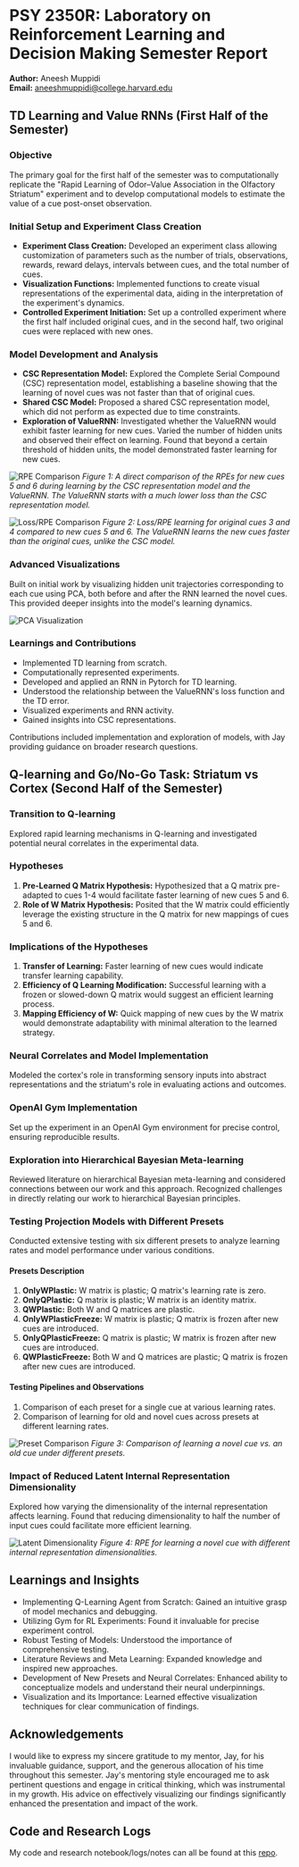 # PSY 2350R: Laboratory on Reinforcement Learning and Decision Making Semester Report
**Author:** Aneesh Muppidi  
**Email:** aneeshmuppidi@college.harvard.edu

## TD Learning and Value RNNs (First Half of the Semester)

### Objective
The primary goal for the first half of the semester was to computationally replicate the "Rapid Learning of Odor–Value Association in the Olfactory Striatum" experiment and to develop computational models to estimate the value of a cue post-onset observation.

### Initial Setup and Experiment Class Creation
- **Experiment Class Creation:** Developed an experiment class allowing customization of parameters such as the number of trials, observations, rewards, reward delays, intervals between cues, and the total number of cues.
- **Visualization Functions:** Implemented functions to create visual representations of the experimental data, aiding in the interpretation of the experiment's dynamics.
- **Controlled Experiment Initiation:** Set up a controlled experiment where the first half included original cues, and in the second half, two original cues were replaced with new ones.

### Model Development and Analysis
- **CSC Representation Model:** Explored the Complete Serial Compound (CSC) representation model, establishing a baseline showing that the learning of novel cues was not faster than that of original cues.
- **Shared CSC Model:** Proposed a shared CSC representation model, which did not perform as expected due to time constraints.
- **Exploration of ValueRNN:** Investigated whether the ValueRNN would exhibit faster learning for new cues. Varied the number of hidden units and observed their effect on learning. Found that beyond a certain threshold of hidden units, the model demonstrated faster learning for new cues.

![RPE Comparison](figures/actual.png)
*Figure 1: A direct comparison of the RPEs for new cues 5 and 6 during learning by the CSC representation model and the ValueRNN. The ValueRNN starts with a much lower loss than the CSC representation model.*

![Loss/RPE Comparison](figures/RNNvsCSC.png)
*Figure 2: Loss/RPE learning for original cues 3 and 4 compared to new cues 5 and 6. The ValueRNN learns the new cues faster than the original cues, unlike the CSC model.*

### Advanced Visualizations
Built on initial work by visualizing hidden unit trajectories corresponding to each cue using PCA, both before and after the RNN learned the novel cues. This provided deeper insights into the model's learning dynamics.

![PCA Visualization](figures/pca.png)

### Learnings and Contributions
- Implemented TD learning from scratch.
- Computationally represented experiments.
- Developed and applied an RNN in Pytorch for TD learning.
- Understood the relationship between the ValueRNN's loss function and the TD error.
- Visualized experiments and RNN activity.
- Gained insights into CSC representations.

Contributions included implementation and exploration of models, with Jay providing guidance on broader research questions.

## Q-learning and Go/No-Go Task: Striatum vs Cortex (Second Half of the Semester)

### Transition to Q-learning
Explored rapid learning mechanisms in Q-learning and investigated potential neural correlates in the experimental data.

### Hypotheses
1. **Pre-Learned Q Matrix Hypothesis:** Hypothesized that a Q matrix pre-adapted to cues 1-4 would facilitate faster learning of new cues 5 and 6.
2. **Role of W Matrix Hypothesis:** Posited that the W matrix could efficiently leverage the existing structure in the Q matrix for new mappings of cues 5 and 6.

### Implications of the Hypotheses
1. **Transfer of Learning:** Faster learning of new cues would indicate transfer learning capability.
2. **Efficiency of Q Learning Modification:** Successful learning with a frozen or slowed-down Q matrix would suggest an efficient learning process.
3. **Mapping Efficiency of W:** Quick mapping of new cues by the W matrix would demonstrate adaptability with minimal alteration to the learned strategy.

### Neural Correlates and Model Implementation
Modeled the cortex's role in transforming sensory inputs into abstract representations and the striatum's role in evaluating actions and outcomes.

### OpenAI Gym Implementation
Set up the experiment in an OpenAI Gym environment for precise control, ensuring reproducible results.

### Exploration into Hierarchical Bayesian Meta-learning
Reviewed literature on hierarchical Bayesian meta-learning and considered connections between our work and this approach. Recognized challenges in directly relating our work to hierarchical Bayesian principles.

### Testing Projection Models with Different Presets
Conducted extensive testing with six different presets to analyze learning rates and model performance under various conditions.

#### Presets Description
1. **OnlyWPlastic:** W matrix is plastic; Q matrix's learning rate is zero.
2. **OnlyQPlastic:** Q matrix is plastic; W matrix is an identity matrix.
3. **QWPlastic:** Both W and Q matrices are plastic.
4. **OnlyWPlasticFreeze:** W matrix is plastic; Q matrix is frozen after new cues are introduced.
5. **OnlyQPlasticFreeze:** Q matrix is plastic; W matrix is frozen after new cues are introduced.
6. **QWPlasticFreeze:** Both W and Q matrices are plastic; Q matrix is frozen after new cues are introduced.

#### Testing Pipelines and Observations
1. Comparison of each preset for a single cue at various learning rates.
2. Comparison of learning for old and novel cues across presets at different learning rates.

![Preset Comparison](PresetforOldvNew.jpg)
*Figure 3: Comparison of learning a novel cue vs. an old cue under different presets.*

### Impact of Reduced Latent Internal Representation Dimensionality
Explored how varying the dimensionality of the internal representation affects learning. Found that reducing dimensionality to half the number of input cues could facilitate more efficient learning.

![Latent Dimensionality](figures/goodLowLatent.png)
*Figure 4: RPE for learning a novel cue with different internal representation dimensionalities.*

## Learnings and Insights
- Implementing Q-Learning Agent from Scratch: Gained an intuitive grasp of model mechanics and debugging.
- Utilizing Gym for RL Experiments: Found it invaluable for precise experiment control.
- Robust Testing of Models: Understood the importance of comprehensive testing.
- Literature Reviews and Meta Learning: Expanded knowledge and inspired new approaches.
- Development of New Presets and Neural Correlates: Enhanced ability to conceptualize models and understand their neural underpinnings.
- Visualization and its Importance: Learned effective visualization techniques for clear communication of findings.

## Acknowledgements
I would like to express my sincere gratitude to my mentor, Jay, for his invaluable guidance, support, and the generous allocation of his time throughout this semester. Jay's mentoring style encouraged me to ask pertinent questions and engage in critical thinking, which was instrumental in my growth. His advice on effectively visualizing our findings significantly enhanced the presentation and impact of the work.

## Code and Research Logs
My code and research notebook/logs/notes can all be found at this [repo](https://github.com/Aneeshers/PSY2350r).
